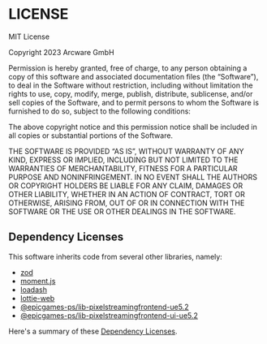 # LICENSE

MIT License

Copyright 2023 Arcware GmbH

Permission is hereby granted, free of charge, to any person obtaining a copy of this software and associated documentation files (the “Software”), to deal in the Software without restriction, including without limitation the rights to use, copy, modify, merge, publish, distribute, sublicense, and/or sell copies of the Software, and to permit persons to whom the Software is furnished to do so, subject to the following conditions:

The above copyright notice and this permission notice shall be included in all copies or substantial portions of the Software.

THE SOFTWARE IS PROVIDED “AS IS”, WITHOUT WARRANTY OF ANY KIND, EXPRESS OR IMPLIED, INCLUDING BUT NOT LIMITED TO THE WARRANTIES OF MERCHANTABILITY, FITNESS FOR A PARTICULAR PURPOSE AND NONINFRINGEMENT. IN NO EVENT SHALL THE AUTHORS OR COPYRIGHT HOLDERS BE LIABLE FOR ANY CLAIM, DAMAGES OR OTHER LIABILITY, WHETHER IN AN ACTION OF CONTRACT, TORT OR OTHERWISE, ARISING FROM, OUT OF OR IN CONNECTION WITH THE SOFTWARE OR THE USE OR OTHER DEALINGS IN THE SOFTWARE.

## Dependency Licenses

This software inherits code from several other libraries, namely:

- [zod](https://github.com/colinhacks/zod/blob/master/LICENSE)
- [moment.js](https://github.com/moment/moment/blob/develop/LICENSE)
- [loadash](https://github.com/lodash/lodash/blob/main/LICENSE)
- [lottie-web](https://github.com/airbnb/lottie-web/blob/master/LICENSE.md)
- [@epicgames-ps/lib-pixelstreamingfrontend-ue5.2](https://github.com/EpicGames/PixelStreamingInfrastructure/blob/master/LICENSE.md)
- [@epicgames-ps/lib-pixelstreamingfrontend-ui-ue5.2](https://github.com/EpicGames/PixelStreamingInfrastructure/blob/master/LICENSE.md)

Here's a summary of these [Dependency Licenses](DEPENDENCY_LICENSE.md).
